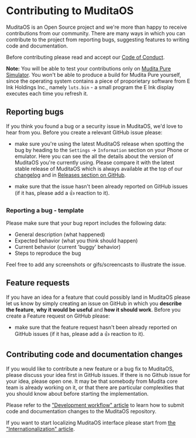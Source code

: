 # Contributing to MuditaOS

MuditaOS is an Open Source project and we're more than happy to receive contributions from our community. There are many ways in which you can contribute to the project from reporting bugs, suggesting features to writing code and documentation.

Before contributing please read and accept our [Code of Conduct](./CODE_OF_CONDUCT.md).

**Note:** You will be able to test your contributions only on [Mudita Pure Simulator](./doc/howto_simulator.md). You won't be able to produce a build for Mudita Pure yourself, since the operating system contains a piece of proporietary software from E Ink Holdings Inc., namely `luts.bin` - a small program the E Ink display executes each time you refresh it.

## Reporting bugs

If you think you found a bug or a security issue in MuditaOS, we'd love to hear from you. Before you create a relevant GitHub issue please:

- make sure you're using the latest MuditaOS release when spotting the bug by heading to the `Settings` -> `Information` section on your Phone or emulator. Here you can see the all the details about the version of MuditaOS you're currently using. Please compare it with the latest stable release of MuditaOS which is always available at the top of our [changelog](./changelog.md) and in [Releases section on GitHub](https://github.com/mudita/MuditaOS/releases).

- make sure that the issue hasn't been already reported on GitHub issues (if it has, please add a 👍 reaction to it).

### Reporting a bug - template

Please make sure that your bug report includes the following data:

- General description (what happened)
- Expected behavior (what you think should happen)
- Current behavior (current 'buggy' behavior)
- Steps to reproduce the bug

Feel free to add any screenshots or gifs/screencasts to illustrate the issue.

## Feature requests

If you have an idea for a feature that could possibly land in MuditaOS please let us know by simply creating an issue on GitHub in which you **describe the feature**, **why it would be useful** and **how it should work**. Before you create a Feature request on GitHub please:

- make sure that the feature request hasn't been already reported on GitHub issues (if it has, please add a 👍 reaction to it).

## Contributing code and documentation changes

If you would like to contribute a new feature or a bug fix to MuditaOS, please discuss your idea first in GitHub issues. If there is no Github issue for your idea, please open one. It may be that somebody from Mudita core team is already working on it, or that there are particular complexities that you should know about before starting the implementation.

Please refer to the ["Development workflow" article](./doc/development_workflow.md) to learn how to submit code and documentation changes to the MuditaOS repository.

If you want to start localizing MuditaOS interface please start from [the "Internationalization" article](./doc/i18n.md).
